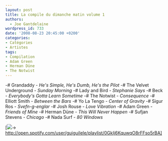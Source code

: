 ```yaml
---
layout: post
title: La compile du dimanche matin volume 1
authors:
  - Joe Gantdelaine
wordpress_id: 733
date: '2008-08-23 20:45:00 +0200'
categories:
- Catégories
- Artistes
tags:
- Compilation
- Adam Green
- Herman Düne
- The Notwist
---
```

-# Grandaddy - *He's Simple, He's Dumb, He's the Pilot*
-# The Velvet Underground - *Sunday Morning*
-# Lady and Bird - *Stephanie Says*
-# Beck - *Everybody's Gotta Learn Sometime*
-# The Notwist - *Consequence*
-# Elliott Smith - *Between the Bars*
-# Yo La Tengo - *Center of Gravity*
-# Sigur Ros - *Svefn-g-englar*
-# Josh Rouse - *Love Vibration*
-# Adam Green - *Friends of Mine*
-# Herman Düne - *This Will Never Happen*
-# Sufjan Stevens - *Chicago*
-# Nada Surf - *80 Windows*

[<img src="/squelettes/images/spotify-button.png" />-> http://open.spotify.com/user/guiguilele/playlist/0GkIj6KquwqO8rFFso5rBA]
